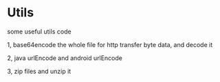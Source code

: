 Utils
=====

some useful utils code

1, base64encode the whole file for http transfer byte data, and decode it

2, java urlEncode and android urlEncode

3, zip files and unzip it
